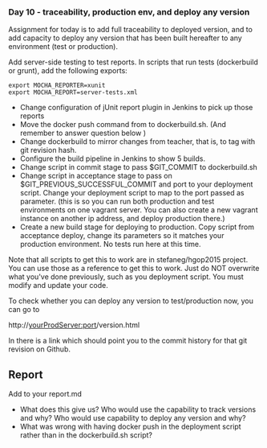 ### Day 10 - traceability, production env, and deploy any version

Assignment for today is to add full traceability to deployed version, and to add capacity to 
deploy any version that has been built hereafter to any environment (test or production). 
  
Add server-side testing to test reports. In scripts that run tests (dockerbuild or grunt), 
add the following exports:

``` 
export MOCHA_REPORTER=xunit
export MOCHA_REPORT=server-tests.xml

``` 

- Change configuration of jUnit report plugin in Jenkins to pick up those reports
- Move the docker push command from to dockerbuild.sh. (And remember to answer question below )
- Change dockerbuild to mirror changes from teacher, that is, to tag with git revision hash.
- Configure the build pipeline in Jenkins to show 5 builds. 
- Change script in commit stage to pass $GIT_COMMIT to dockerbuild.sh
- Change script in acceptance stage to pass on $GIT_PREVIOUS_SUCCESSFUL_COMMIT and port to your deployment
 script. Change your deployment script to map to the  port passed as parameter. (this is so you can run both production
 and test environments on one vagrant server. You can also create a new vagrant instance on another
 ip address, and deploy production there.)
- Create a new build stage for deploying to production. Copy script from acceptance deploy, change
its parameters so it matches your production environment. No tests run here at this time.

Note that all scripts to get this to work are in stefaneg/hgop2015 project. You can use those as a reference
to get this to work. Just do NOT overwrite what you've done previously, such as you deployment script.
You must modify and update your code.

To check whether you can deploy any version to test/production now, you can go to

http://<yourProdServer:port>/version.html

In there is a link which should point you to the commit history for that git revision on Github.


## Report 

Add to your report.md 
- What does this give us? Who would use the capability to track versions and why? Who would use capability
to deploy any version and why?
- What was wrong with having docker push in the deployment script rather than in the dockerbuild.sh 
 script?

